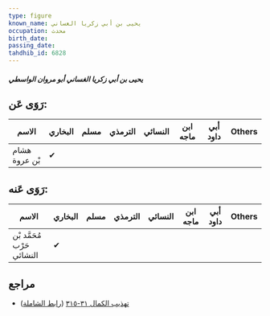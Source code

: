 ```yaml
---
type: figure
known_name: يحيى بن أبي زكريا الغساني
occupation: محدث
birth_date:
passing_date:
tahdhib_id: 6828
---
```

##### يحيى بن أبي زكريا الغساني أبو مروان الواسطي

## رَوَى عَن:
| الاسم         | البخاري | مسلم | الترمذي | النسائي | ابن ماجه | أبي داود | Others |
| ------------- | ------- | ---- | ------- | ------- | -------- | -------- | ------ |
| هشام بْن عروة | ✔       |      |         |         |          |          |        |
## رَوَى عَنه:
| الاسم                      | البخاري | مسلم | الترمذي | النسائي | ابن ماجه | أبي داود | Others |
| -------------------------- | ------- | ---- | ------- | ------- | -------- | -------- | ------ |
| مُحَمَّد بْن حَرْب النشائي | ✔       |      |         |         |          |          |        |
## مراجع
- [تهذيب الكمال ٣١-٣١٥](obsidian://open?vault=Tahdhib-al-Kamal&file=Figures/٦٨٢٨-يحيى%20بن%20أبي%20زكريا%20الغساني%20أبو%20مروان%20الواسطي) ([رابط الشاملة](https://shamela.ws/book/3722/16863))